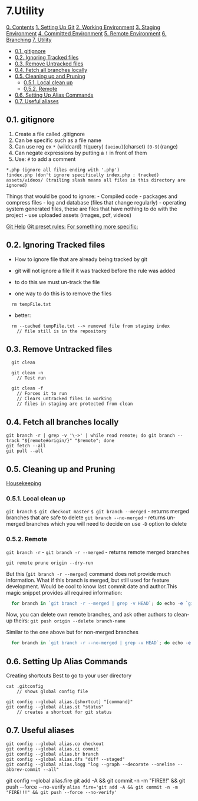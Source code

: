 
7.Utility 
=========
[0. Contents](00-Contents.md)
[1. Setting Up Git](01-SettingUpGit.md)
[2. Working Environment](02-WorkingEnvironment.md)
[3. Staging Environment](03-StagingEnvironment.md)
[4. Committed Environment](04-CommittedEnvironment.md)
[5. Remote Environment](05-RemoteEnvironment.md)
[6. Branching](06-Branching.md)
[7. Utility](07-Utility.md)
<!-- TOC -->

- [0.1. gitignore](#01-gitignore)
- [0.2. Ignoring Tracked files](#02-ignoring-tracked-files)
- [0.3. Remove Untracked files](#03-remove-untracked-files)
- [0.4. Fetch all branches locally](#04-fetch-all-branches-locally)
- [0.5. Cleaning up and Pruning](#05-cleaning-up-and-pruning)
    - [0.5.1. Local clean up](#051-local-clean-up)
    - [0.5.2. Remote](#052-remote)
- [0.6. Setting Up Alias Commands](#06-setting-up-alias-commands)
- [0.7. Useful aliases](#07-useful-aliases)

<!-- /TOC -->

## 0.1. gitignore

1. Create a file called .gitignore
2. Can be specific such as a file name
3. Can use reg ex `*` (wildcard) `?`(query) `[aeiou]`(charset) `[0-9]`(range)
4. Can negate expressions by putting a `!` in front of them
5. Use: `#` to add a comment
```
*.php (ignore all files ending with '.php')
!index.php (don't ignore specifically index.php : tracked)
assets/videos/ (trailing slash means all files in this directory are ignored)
```

Things that would be good to ignore:
	- Compiled code
	- packages and compress files
	- log and database (files that change regularly)
	- operating system generated files, these are files that have nothing to do with the project
	- use uploaded assets (images, pdf, videos)

[Git Help](https://help.github.com/articles/ignoring-files/)
[Git preset rules:](https://gist.github.com/octocat/9257657)
[For something more specific:](https://github.com/github/gitignore)


## 0.2. Ignoring Tracked files

- How to ignore file that are already being tracked by git
- git will not ignore a file if it was tracked before the rule was added
- to do this we must un-track the file

- one way to do this is to remove the files 
```
  rm tempFile.txt
```
- better: 
```
  rm --cached tempFile.txt --> removed file from staging index
    // file still is in the repository
```

## 0.3. Remove Untracked files
```
  git clean

  git clean -n    
    // Test run

  git clean -f
    // Forces it to run
    // Clears untracked files in working
    // files in staging are protected from clean
```

## 0.4. Fetch all branches locally
```
git branch -r | grep -v '\->' | while read remote; do git branch --track "${remote#origin/}" "$remote"; done
git fetch --all
git pull --all
```

## 0.5. Cleaning up and Pruning
[Housekeeping](https://railsware.com/blog/2014/08/11/git-housekeeping-tutorial-clean-up-outdated-branches-in-local-and-remote-repositories/)

### 0.5.1. Local clean up
`git branch`
`$ git checkout master`
`$ git branch --merged` - returns merged branches that are safe to delete
`git branch --no-merged` - returns un-merged branches which you will need to decide on use `-D` option to delete

### 0.5.2. Remote
`git branch -r` - 
`git branch -r --merged` - returns remote merged branches

`git remote prune origin --dry-run`

But this (`git branch -r --merged`) command does not provide much information. What if this branch is merged, but still used for feature development. Would be cool to know last commit date and author.This magic snippet provides all required information:
```js
  for branch in `git branch -r --merged | grep -v HEAD`; do echo -e `git show --format="%ci %cr %an" $branch | head -n 1` \\t$branch; done | sort -r
```

Now, you can delete own remote branches, and ask other authors to clean-up theirs:
`git push origin --delete branch-name`

Similar to the one above but for non-merged branches
```js
  for branch in `git branch -r --no-merged | grep -v HEAD`; do echo -e `git show --format="%ci %cr %an" $branch | head -n 1` \\t$branch; done | sort -r
```


## 0.6. Setting Up Alias Commands

Creating shortcuts
Best to go to your user directory

	cat .gitconfig
		// shows global config file

	git config --global alias.[shortcut] "[command]"
	git config --global alias.st "status"
		// creates a shortcut for git status

## 0.7. Useful aliases

	git config --global alias.co checkout
	git config --global alias.ci commit
	git config --global alias.br branch
	git config --global alias.dfs "diff --staged"
	git config --global alias.logg "log --graph --decorate --oneline --abbrev-commit --all"
  
  git config --global alias.fire git add -A && git commit -n -m "FIRE!!!" && git push --force --no-verify
  `alias fire='git add -A && git commit -n -m "FIRE!!!" && git push --force --no-verify'`


